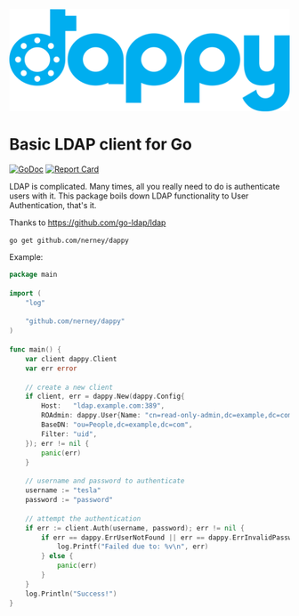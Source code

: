 <img src=logo.svg />

# Basic LDAP client for Go

[![GoDoc](https://img.shields.io/badge/godoc-reference-5272B4.svg?style=flat-square)](https://godoc.org/github.com/nerney/dappy)
[![Report Card](https://goreportcard.com/badge/github.com/nerney/dappy)](https://goreportcard.com/report/github.com/nerney/dappy)

LDAP is complicated. Many times, all you really need to do is authenticate users with it.
This package boils down LDAP functionality to User Authentication, that's it.

Thanks to https://github.com/go-ldap/ldap

`go get github.com/nerney/dappy`

Example:

```go
package main

import (
	"log"

	"github.com/nerney/dappy"
)

func main() {
	var client dappy.Client
	var err error

	// create a new client
	if client, err = dappy.New(dappy.Config{
		Host:   "ldap.example.com:389",
		ROAdmin: dappy.User{Name: "cn=read-only-admin,dc=example,dc=com", Pass: "password"},
		BaseDN: "ou=People,dc=example,dc=com",
		Filter: "uid",
	}); err != nil {
		panic(err)
	}

	// username and password to authenticate
	username := "tesla"
	password := "password"

	// attempt the authentication
	if err := client.Auth(username, password); err != nil {
		if err == dappy.ErrUserNotFound || err == dappy.ErrInvalidPassword {
		    log.Printf("Failed due to: %v\n", err)
		} else {
			panic(err)
		}
	}
	log.Println("Success!")
}
```

